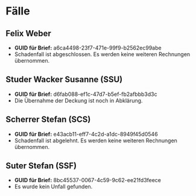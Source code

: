 Fälle
===

Felix Weber
---
* **GUID für Brief:** a6ca4498-23f7-471e-99f9-b2562ec99abe
* Schadenfall ist abgeschlossen. Es werden keine weiteren Rechnungen übernommen.

Studer Wacker Susanne (SSU)
---
* **GUID für Brief:** d6fab088-ef1c-47d7-b5ef-fb2afbbb3d3c
* Die Übernahme der Deckung ist noch in Abklärung.

Scherrer Stefan (SCS)
---
* **GUID für Brief:** e43acb11-eff7-4c2d-a1dc-8949f45d0546
* Schadenfall ist abgelehnt. Es werden keine weiteren Rechnungen übernommen.

Suter Stefan (SSF)
---
* **GUID für Brief:** 8bc45537-0067-4c59-9c62-ee21fd3feece
* Es wurde kein Unfall gefunden.